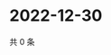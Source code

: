 # 2022-12-30

共 0 条

<!-- BEGIN WEIBO -->
<!-- 最后更新时间 Fri Dec 30 2022 11:15:06 GMT+0800 (China Standard Time) -->

<!-- END WEIBO -->
